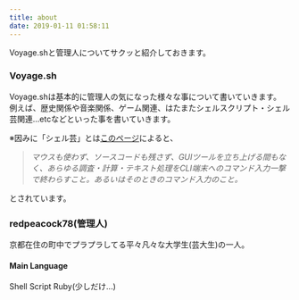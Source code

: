 ```yaml
---
title: about
date: 2019-01-11 01:58:11
---
```


Voyage.shと管理人についてサクッと紹介しておきます。


### Voyage.sh
Voyage.shは基本的に管理人の気になった様々な事について書いていきます。
例えば、歴史関係や音楽関係、ゲーム関連、はたまたシェルスクリプト・シェル芸関連...etcなどといった事を書いていきます。

※因みに「シェル芸」とは[このページ](https://b.ueda.tech/?page=01434)によると、
> _マウスも使わず、ソースコードも残さず、GUIツールを立ち上げる間もなく、あらゆる調査・計算・テキスト処理をCLI端末へのコマンド入力一撃で終わらすこと。あるいはそのときのコマンド入力のこと。_


とされています。


### redpeacock78(管理人)
京都在住の町中でプラプラしてる平々凡々な大学生(芸大生)の一人。
#### Main Language
Shell Script
Ruby(少しだけ...)
